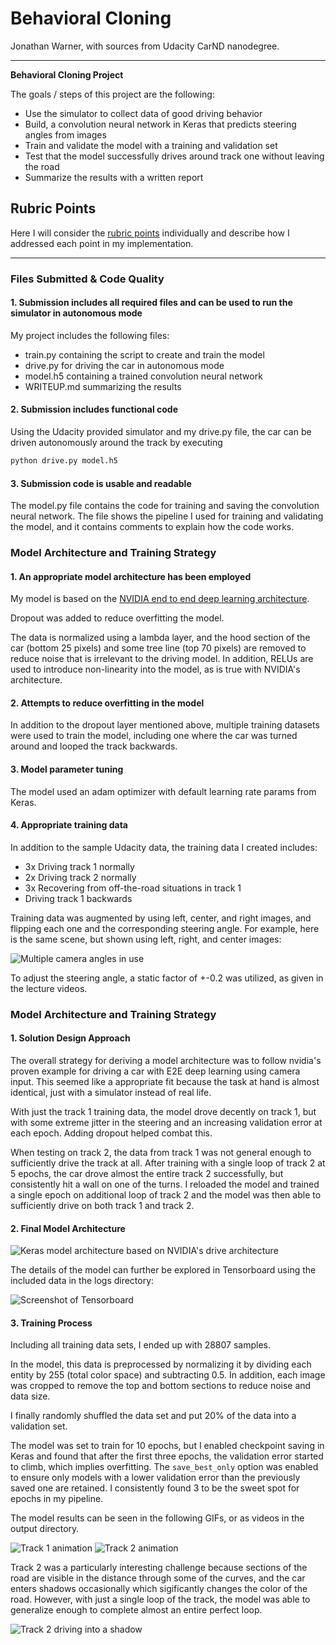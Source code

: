 # Behavioral Cloning 

Jonathan Warner, with sources from Udacity CarND nanodegree.

---

**Behavioral Cloning Project**

The goals / steps of this project are the following:
* Use the simulator to collect data of good driving behavior
* Build, a convolution neural network in Keras that predicts steering angles from images
* Train and validate the model with a training and validation set
* Test that the model successfully drives around track one without leaving the road
* Summarize the results with a written report


[//]: # (Image References)

[model]: ./examples/model.png "Model Visualization"
[tensorboard]: ./examples/tensorboard.png "Tensorboard"
[track1]: ./examples/track_1.jpg "Track 1 driving example"
[track2]: ./examples/track_2.jpg "Track 2 driving example"
[track1_leftcenterright]: ./examples/track1_leftcenterright.jpg "Track 1 multiple camera example"
[track1_gif]: ./output/track1.gif "Track 1 driving gif"
[track2_gif]: ./output/track2.gif "Track 2 driving gif"

## Rubric Points

Here I will consider the [rubric points](https://review.udacity.com/#!/rubrics/432/view) individually and describe how I addressed each point in my implementation.  

---
### Files Submitted & Code Quality

#### 1. Submission includes all required files and can be used to run the simulator in autonomous mode

My project includes the following files:
* train.py containing the script to create and train the model
* drive.py for driving the car in autonomous mode
* model.h5 containing a trained convolution neural network 
* WRITEUP.md summarizing the results

#### 2. Submission includes functional code

Using the Udacity provided simulator and my drive.py file, the car can be driven autonomously around the track by executing 
```sh
python drive.py model.h5
```

#### 3. Submission code is usable and readable

The model.py file contains the code for training and saving the convolution neural network. The file shows the pipeline I used for training and validating the model, and it contains comments to explain how the code works.

### Model Architecture and Training Strategy

#### 1. An appropriate model architecture has been employed

My model is based on the [NVIDIA end to end deep learning architecture](https://devblogs.nvidia.com/parallelforall/deep-learning-self-driving-cars/).

Dropout was added to reduce overfitting the model.

The data is normalized using a lambda layer, and the hood section of the car (bottom 25 pixels) and some tree line (top 70 pixels) are removed to reduce noise that is irrelevant to the driving model. In addition, RELUs are used to introduce non-linearity into the model, as is true with NVIDIA's architecture.

#### 2. Attempts to reduce overfitting in the model

In addition to the dropout layer mentioned above, multiple training datasets were used to train the model, including one where the car was turned around and looped the track backwards.

#### 3. Model parameter tuning

The model used an adam optimizer with default learning rate params from Keras.

#### 4. Appropriate training data

In addition to the sample Udacity data, the training data I created includes:

* 3x Driving track 1 normally
* 2x Driving track 2 normally
* 3x Recovering from off-the-road situations in track 1
* Driving track 1 backwards

Training data was augmented by using left, center, and right images, and flipping each one and the corresponding steering angle. For example, here is the same scene, but shown using left, right, and center images:

![Multiple camera angles in use][track1_leftcenterright]

To adjust the steering angle, a static factor of +-0.2 was utilized, as given in the lecture videos.

### Model Architecture and Training Strategy

#### 1. Solution Design Approach

The overall strategy for deriving a model architecture was to follow nvidia's proven example for driving a car with E2E deep learning using camera input. This seemed like a appropriate fit because the task at hand is almost identical, just with a simulator instead of real life.

With just the track 1 training data, the model drove decently on track 1, but with some extreme jitter in the steering and an increasing validation error at each epoch. Adding dropout helped combat this.

When testing on track 2, the data from track 1 was not general enough to sufficiently drive the track at all. After training with a single loop of track 2 at 5 epochs, the car drove almost the entire track 2 successfully, but consistently hit a wall on one of the turns. I reloaded the model and trained a single epoch on additional loop of track 2 and the model was then able to sufficiently drive on both track 1 and track 2.

#### 2. Final Model Architecture

![Keras model architecture based on NVIDIA's drive architecture][model]

The details of the model can further be explored in Tensorboard using the included data in the logs directory:

![Screenshot of Tensorboard][tensorboard]

#### 3. Training Process

Including all training data sets, I ended up with 28807 samples.

In the model, this data is preprocessed by normalizing it by dividing each entity by 255 (total color space) and subtracting 0.5. In addition, each image was cropped to remove the top and bottom sections to reduce noise and data size.

I finally randomly shuffled the data set and put 20% of the data into a validation set. 

The model was set to train for 10 epochs, but I enabled checkpoint saving in Keras and found that after the first three epochs, the validation error started to climb, which implies overfitting. The `save_best_only` option was enabled to ensure only models with a lower validation error than the previously saved one are retained. I consistently found 3 to be the sweet spot for epochs in my pipeline.

The model results can be seen in the following GIFs, or as videos in the output directory.

![Track 1 animation][track1_gif]
![Track 2 animation][track2_gif]

Track 2 was a particularly interesting challenge because sections of the road are visible in the distance through some of the curves, and the car enters shadows occasionally which sigificantly changes the color of the road. However, with just a single loop of the track, the model was able to generalize enough to complete almost an entire perfect loop.

![Track 2 driving into a shadow][track2]
